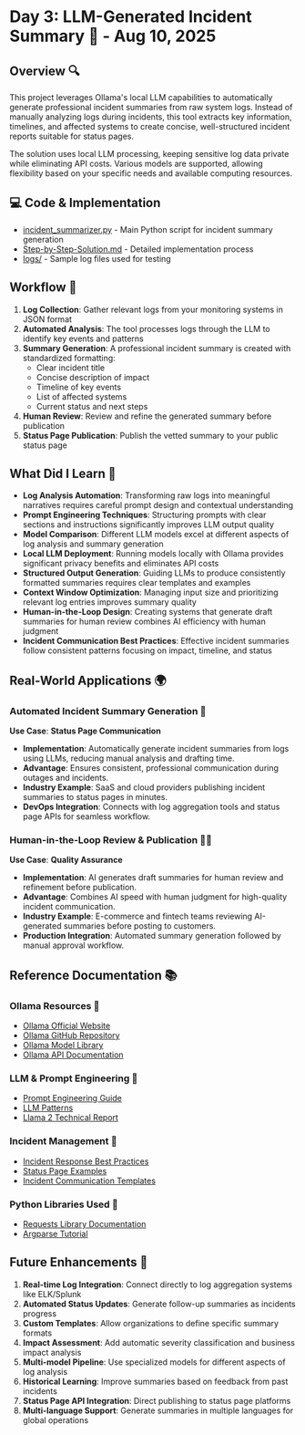 # Day 3: LLM-Generated Incident Summary 📝 - Aug 10, 2025

## Overview 🔍

This project leverages Ollama's local LLM capabilities to automatically generate professional incident summaries from raw system logs. Instead of manually analyzing logs during incidents, this tool extracts key information, timelines, and affected systems to create concise, well-structured incident reports suitable for status pages.

The solution uses local LLM processing, keeping sensitive log data private while eliminating API costs. Various models are supported, allowing flexibility based on your specific needs and available computing resources.

## 💻 Code & Implementation
- [incident_summarizer.py](./incident_summarizer.py) - Main Python script for incident summary generation
- [Step-by-Step-Solution.md](./Step-by-Step-Solution.md) - Detailed implementation process
- [logs/](./logs/) - Sample log files used for testing


## Workflow 🔄

1. **Log Collection**: Gather relevant logs from your monitoring systems in JSON format
2. **Automated Analysis**: The tool processes logs through the LLM to identify key events and patterns
3. **Summary Generation**: A professional incident summary is created with standardized formatting:
   - Clear incident title
   - Concise description of impact
   - Timeline of key events
   - List of affected systems
   - Current status and next steps
4. **Human Review**: Review and refine the generated summary before publication
5. **Status Page Publication**: Publish the vetted summary to your public status page




## What Did I Learn 🧠
- **Log Analysis Automation**: Transforming raw logs into meaningful narratives requires careful prompt design and contextual understanding
- **Prompt Engineering Techniques**: Structuring prompts with clear sections and instructions significantly improves LLM output quality
- **Model Comparison**: Different LLM models excel at different aspects of log analysis and summary generation
- **Local LLM Deployment**: Running models locally with Ollama provides significant privacy benefits and eliminates API costs
- **Structured Output Generation**: Guiding LLMs to produce consistently formatted summaries requires clear templates and examples
- **Context Window Optimization**: Managing input size and prioritizing relevant log entries improves summary quality
- **Human-in-the-Loop Design**: Creating systems that generate draft summaries for human review combines AI efficiency with human judgment
- **Incident Communication Best Practices**: Effective incident summaries follow consistent patterns focusing on impact, timeline, and status

## Real-World Applications 🌍

### Automated Incident Summary Generation 📝
**Use Case**: **Status Page Communication**
- **Implementation**: Automatically generate incident summaries from logs using LLMs, reducing manual analysis and drafting time.
- **Advantage**: Ensures consistent, professional communication during outages and incidents.
- **Industry Example**: SaaS and cloud providers publishing incident summaries to status pages in minutes.
- **DevOps Integration**: Connects with log aggregation tools and status page APIs for seamless workflow.

### Human-in-the-Loop Review & Publication 👩‍💻
**Use Case**: **Quality Assurance**
- **Implementation**: AI generates draft summaries for human review and refinement before publication.
- **Advantage**: Combines AI speed with human judgment for high-quality incident communication.
- **Industry Example**: E-commerce and fintech teams reviewing AI-generated summaries before posting to customers.
- **Production Integration**: Automated summary generation followed by manual approval workflow.

## Reference Documentation 📚

### Ollama Resources 🧩
- [Ollama Official Website](https://ollama.ai/)
- [Ollama GitHub Repository](https://github.com/ollama/ollama)
- [Ollama Model Library](https://ollama.ai/library)
- [Ollama API Documentation](https://github.com/ollama/ollama/blob/main/docs/api.md)

### LLM & Prompt Engineering 💬
- [Prompt Engineering Guide](https://www.promptingguide.ai/)
- [LLM Patterns](https://eugeneyan.com/writing/llm-patterns/)
- [Llama 2 Technical Report](https://ai.meta.com/research/publications/llama-2-open-foundation-and-fine-tuned-chat-models/)

### Incident Management 🚨
- [Incident Response Best Practices](https://sre.google/sre-book/managing-incidents/)
- [Status Page Examples](https://statuspage.io/status-page-examples)
- [Incident Communication Templates](https://statuspage.io/blog/incident-communication-templates)

### Python Libraries Used 🐍
- [Requests Library Documentation](https://requests.readthedocs.io/)
- [Argparse Tutorial](https://docs.python.org/3/howto/argparse.html)


## Future Enhancements 🚀

1. **Real-time Log Integration**: Connect directly to log aggregation systems like ELK/Splunk
2. **Automated Status Updates**: Generate follow-up summaries as incidents progress
3. **Custom Templates**: Allow organizations to define specific summary formats
4. **Impact Assessment**: Add automatic severity classification and business impact analysis
5. **Multi-model Pipeline**: Use specialized models for different aspects of log analysis
6. **Historical Learning**: Improve summaries based on feedback from past incidents
7. **Status Page API Integration**: Direct publishing to status page platforms
8. **Multi-language Support**: Generate summaries in multiple languages for global operations


